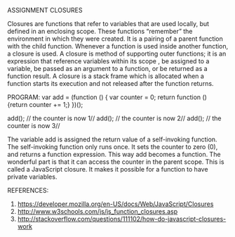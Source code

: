 ASSIGNMENT CLOSURES

Closures are functions that refer to variables that are used locally,
but defined in an enclosing scope. These functions “remember” the environment 
in which they were created. It is a pairing of a parent function with the child 
function. Whenever a function is used inside another function, a closure is 
used. A closure is method of supporting outer functions; it is an expression 
that reference variables within its scope , be assigned to a variable, be 
passed as an argument to a function, or be returned as a function result.
A closure is a stack frame which is allocated when a function starts its 
execution and not released after the function returns.

PROGRAM: 
var add = (function () {
var counter = 0;
return function () {return counter += 1;}
                       })();

add();
// the counter is now 1//
add();
// the counter is now 2//
add();
// the counter is now 3//

The variable add is assigned the return value of a self-invoking function. 
The self-invoking function only runs once. It sets the counter to zero (0),
and returns a function expression. This way add becomes a function. The 
wonderful part is that it can access the counter in the parent scope. This is
called a JavaScript closure. It makes it possible for a function to have
private variables.

REFERENCES:
1)	https://developer.mozilla.org/en-US/docs/Web/JavaScript/Closures
2)	http://www.w3schools.com/js/js_function_closures.asp
3)	http://stackoverflow.com/questions/111102/how-do-javascript-closures-work

